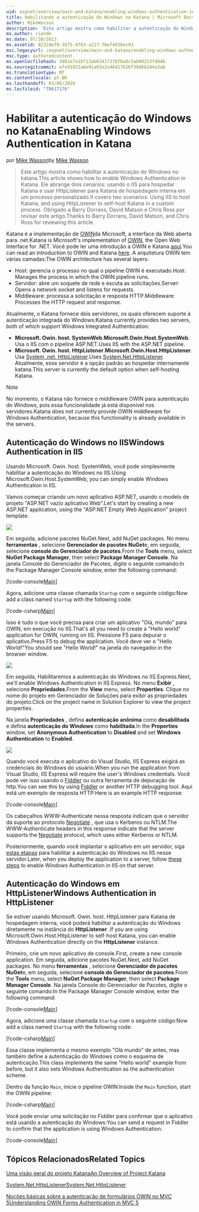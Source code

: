 ```yaml
---
uid: aspnet/overview/owin-and-katana/enabling-windows-authentication-in-katana
title: Habilitando a autenticação do Windows no Katana | Microsoft Docs
author: MikeWasson
description: 'Este artigo mostra como habilitar a autenticação do Windows no katana. Ele abrange dois cenários: usando o IIS para hospedar Katana e usar HttpListener para Kat de hospedagem interna...'
ms.author: riande
ms.date: 07/30/2013
ms.assetid: 82324ef0-3b75-4f63-a217-76ef4036ec93
msc.legacyurl: /aspnet/overview/owin-and-katana/enabling-windows-authentication-in-katana
msc.type: authoredcontent
ms.openlocfilehash: 3d81e7e1bf13ab63417378fba0c5ab80213f404b
ms.sourcegitcommit: e7e91932a6e91a63e2e46417626f39d6b244a3ab
ms.translationtype: MT
ms.contentlocale: pt-BR
ms.lasthandoff: 03/06/2020
ms.locfileid: "78617176"
---
```

# <a name="enabling-windows-authentication-in-katana"></a><span data-ttu-id="c4863-104">Habilitar a autenticação do Windows no Katana</span><span class="sxs-lookup"><span data-stu-id="c4863-104">Enabling Windows Authentication in Katana</span></span>

<span data-ttu-id="c4863-105">por [Mike Wasson](https://github.com/MikeWasson)</span><span class="sxs-lookup"><span data-stu-id="c4863-105">by [Mike Wasson](https://github.com/MikeWasson)</span></span>

> <span data-ttu-id="c4863-106">Este artigo mostra como habilitar a autenticação do Windows no katana.</span><span class="sxs-lookup"><span data-stu-id="c4863-106">This article shows how to enable Windows Authentication in Katana.</span></span> <span data-ttu-id="c4863-107">Ele abrange dois cenários: usando o IIS para hospedar Katana e usar HttpListener para Katana de hospedagem interna em um processo personalizado.</span><span class="sxs-lookup"><span data-stu-id="c4863-107">It covers two scenarios: Using IIS to host Katana, and using HttpListener to self-host Katana in a custom process.</span></span> <span data-ttu-id="c4863-108">Obrigado a Barry Dorrans, David Matson e Chris Ross por revisar este artigo.</span><span class="sxs-lookup"><span data-stu-id="c4863-108">Thanks to Barry Dorrans, David Matson, and Chris Ross for reviewing this article.</span></span>

<span data-ttu-id="c4863-109">Katana é a implementação de [OWIN](http://owin.org/)da Microsoft, a interface da Web aberta para .net.</span><span class="sxs-lookup"><span data-stu-id="c4863-109">Katana is Microsoft's implementation of [OWIN](http://owin.org/), the Open Web Interface for .NET.</span></span> <span data-ttu-id="c4863-110">Você pode ler uma introdução a OWIN e Katana [aqui](an-overview-of-project-katana.md).</span><span class="sxs-lookup"><span data-stu-id="c4863-110">You can read an introduction to OWIN and Katana [here](an-overview-of-project-katana.md).</span></span> <span data-ttu-id="c4863-111">A arquitetura OWIN tem várias camadas:</span><span class="sxs-lookup"><span data-stu-id="c4863-111">The OWIN architecture has several layers:</span></span>

- <span data-ttu-id="c4863-112">Host: gerencia o processo no qual o pipeline OWIN é executado.</span><span class="sxs-lookup"><span data-stu-id="c4863-112">Host: Manages the process in which the OWIN pipeline runs.</span></span>
- <span data-ttu-id="c4863-113">Servidor: abre um soquete de rede e escuta as solicitações.</span><span class="sxs-lookup"><span data-stu-id="c4863-113">Server: Opens a network socket and listens for requests.</span></span>
- <span data-ttu-id="c4863-114">Middleware: processa a solicitação e resposta HTTP.</span><span class="sxs-lookup"><span data-stu-id="c4863-114">Middleware: Processes the HTTP request and response.</span></span>

<span data-ttu-id="c4863-115">Atualmente, o Katana fornece dois servidores, os quais oferecem suporte à autenticação integrada do Windows:</span><span class="sxs-lookup"><span data-stu-id="c4863-115">Katana currently provides two servers, both of which support Windows Integrated Authentication:</span></span>

- <span data-ttu-id="c4863-116">**Microsoft. Owin. host. SystemWeb**.</span><span class="sxs-lookup"><span data-stu-id="c4863-116">**Microsoft.Owin.Host.SystemWeb**.</span></span> <span data-ttu-id="c4863-117">Usa o IIS com o pipeline ASP.NET.</span><span class="sxs-lookup"><span data-stu-id="c4863-117">Uses IIS with the ASP.NET pipeline.</span></span>
- <span data-ttu-id="c4863-118">**Microsoft. Owin. host. HttpListener**.</span><span class="sxs-lookup"><span data-stu-id="c4863-118">**Microsoft.Owin.Host.HttpListener**.</span></span> <span data-ttu-id="c4863-119">Usa [System .net. HttpListener](https://msdn.microsoft.com/library/system.net.httplistener.aspx).</span><span class="sxs-lookup"><span data-stu-id="c4863-119">Uses [System.Net.HttpListener](https://msdn.microsoft.com/library/system.net.httplistener.aspx).</span></span> <span data-ttu-id="c4863-120">Atualmente, esse servidor é a opção padrão ao hospedar internamente katana.</span><span class="sxs-lookup"><span data-stu-id="c4863-120">This server is currently the default option when self-hosting Katana.</span></span>

> [!NOTE]
> <span data-ttu-id="c4863-121">No momento, o Katana não fornece o middleware OWIN para autenticação do Windows, pois essa funcionalidade já está disponível nos servidores.</span><span class="sxs-lookup"><span data-stu-id="c4863-121">Katana does not currently provide OWIN middleware for Windows Authentication, because this functionality is already available in the servers.</span></span>

## <a name="windows-authentication-in-iis"></a><span data-ttu-id="c4863-122">Autenticação do Windows no IIS</span><span class="sxs-lookup"><span data-stu-id="c4863-122">Windows Authentication in IIS</span></span>

<span data-ttu-id="c4863-123">Usando Microsoft. Owin. host. SystemWeb, você pode simplesmente habilitar a autenticação do Windows no IIS.</span><span class="sxs-lookup"><span data-stu-id="c4863-123">Using Microsoft.Owin.Host.SystemWeb, you can simply enable Windows Authentication in IIS.</span></span>

<span data-ttu-id="c4863-124">Vamos começar criando um novo aplicativo ASP.NET, usando o modelo de projeto "ASP.NET vazio aplicativo Web".</span><span class="sxs-lookup"><span data-stu-id="c4863-124">Let's start by creating a new ASP.NET application, using the "ASP.NET Empty Web Application" project template.</span></span>

![](enabling-windows-authentication-in-katana/_static/image1.png)

<span data-ttu-id="c4863-125">Em seguida, adicione pacotes NuGet.</span><span class="sxs-lookup"><span data-stu-id="c4863-125">Next, add NuGet packages.</span></span> <span data-ttu-id="c4863-126">No menu **ferramentas** , selecione **Gerenciador de pacotes NuGet**e, em seguida, selecione **console do Gerenciador de pacotes**.</span><span class="sxs-lookup"><span data-stu-id="c4863-126">From the **Tools** menu, select **NuGet Package Manager**, then select **Package Manager Console**.</span></span> <span data-ttu-id="c4863-127">Na janela Console do Gerenciador de Pacotes, digite o seguinte comando:</span><span class="sxs-lookup"><span data-stu-id="c4863-127">In the Package Manager Console window, enter the following command:</span></span>

[!code-console[Main](enabling-windows-authentication-in-katana/samples/sample1.cmd)]

<span data-ttu-id="c4863-128">Agora, adicione uma classe chamada `Startup` com o seguinte código:</span><span class="sxs-lookup"><span data-stu-id="c4863-128">Now add a class named `Startup` with the following code:</span></span>

[!code-csharp[Main](enabling-windows-authentication-in-katana/samples/sample2.cs)]

<span data-ttu-id="c4863-129">Isso é tudo o que você precisa para criar um aplicativo "Olá, mundo" para OWIN, em execução no IIS.</span><span class="sxs-lookup"><span data-stu-id="c4863-129">That's all you need to create a "Hello world" application for OWIN, running on IIS.</span></span> <span data-ttu-id="c4863-130">Pressione F5 para depurar o aplicativo.</span><span class="sxs-lookup"><span data-stu-id="c4863-130">Press F5 to debug the application.</span></span> <span data-ttu-id="c4863-131">Você deve ver o "Hello World!"</span><span class="sxs-lookup"><span data-stu-id="c4863-131">You should see "Hello World!"</span></span> <span data-ttu-id="c4863-132">na janela do navegador.</span><span class="sxs-lookup"><span data-stu-id="c4863-132">in the browser window.</span></span>

![](enabling-windows-authentication-in-katana/_static/image2.png)

<span data-ttu-id="c4863-133">Em seguida, Habilitaremos a autenticação do Windows no IIS Express.</span><span class="sxs-lookup"><span data-stu-id="c4863-133">Next, we'll enable Windows Authentication in IIS Express.</span></span> <span data-ttu-id="c4863-134">No menu **Exibir** , selecione **Propriedades**.</span><span class="sxs-lookup"><span data-stu-id="c4863-134">From the **View** menu, select **Properties**.</span></span> <span data-ttu-id="c4863-135">Clique no nome do projeto em Gerenciador de Soluções para exibir as propriedades do projeto.</span><span class="sxs-lookup"><span data-stu-id="c4863-135">Click on the project name in Solution Explorer to view the project properties.</span></span>

<span data-ttu-id="c4863-136">Na janela **Propriedades** , defina **autenticação anônima** como **desabilitada** e defina **autenticação do Windows** como **habilitada**.</span><span class="sxs-lookup"><span data-stu-id="c4863-136">In the **Properties** window, set **Anonymous Authentication** to **Disabled** and set **Windows Authentication** to **Enabled**.</span></span>

![](enabling-windows-authentication-in-katana/_static/image3.png)

<span data-ttu-id="c4863-137">Quando você executa o aplicativo do Visual Studio, IIS Express exigirá as credenciais do Windows do usuário.</span><span class="sxs-lookup"><span data-stu-id="c4863-137">When you run the application from Visual Studio, IIS Express will require the user's Windows credentials.</span></span> <span data-ttu-id="c4863-138">Você pode ver isso usando o [Fiddler](http://fiddler2.com/home) ou outra ferramenta de depuração de http.</span><span class="sxs-lookup"><span data-stu-id="c4863-138">You can see this by using [Fiddler](http://fiddler2.com/home) or another HTTP debugging tool.</span></span> <span data-ttu-id="c4863-139">Aqui está um exemplo de resposta HTTP:</span><span class="sxs-lookup"><span data-stu-id="c4863-139">Here is an example HTTP response:</span></span>

[!code-console[Main](enabling-windows-authentication-in-katana/samples/sample3.cmd?highlight=1,5-6)]

<span data-ttu-id="c4863-140">Os cabeçalhos WWW-Authenticate nessa resposta indicam que o servidor dá suporte ao protocolo [Negotiate](http://www.ietf.org/rfc/rfc4559.txt) , que usa o Kerberos ou NTLM.</span><span class="sxs-lookup"><span data-stu-id="c4863-140">The WWW-Authenticate headers in this response indicate that the server supports the [Negotiate](http://www.ietf.org/rfc/rfc4559.txt) protocol, which uses either Kerberos or NTLM.</span></span>

<span data-ttu-id="c4863-141">Posteriormente, quando você implantar o aplicativo em um servidor, siga [estas etapas](https://www.iis.net/configreference/system.webserver/security/authentication/windowsauthentication) para habilitar a autenticação do Windows no IIS nesse servidor.</span><span class="sxs-lookup"><span data-stu-id="c4863-141">Later, when you deploy the application to a server, follow [these steps](https://www.iis.net/configreference/system.webserver/security/authentication/windowsauthentication) to enable Windows Authentication in IIS on that server.</span></span>

## <a name="windows-authentication-in-httplistener"></a><span data-ttu-id="c4863-142">Autenticação do Windows em HttpListener</span><span class="sxs-lookup"><span data-stu-id="c4863-142">Windows Authentication in HttpListener</span></span>

<span data-ttu-id="c4863-143">Se estiver usando Microsoft. Owin. host. HttpListener para Katana de hospedagem interna, você poderá habilitar a autenticação do Windows diretamente na instância do **HttpListener** .</span><span class="sxs-lookup"><span data-stu-id="c4863-143">If you are using Microsoft.Owin.Host.HttpListener to self-host Katana, you can enable Windows Authentication directly on the **HttpListener** instance.</span></span>

<span data-ttu-id="c4863-144">Primeiro, crie um novo aplicativo de console.</span><span class="sxs-lookup"><span data-stu-id="c4863-144">First, create a new console application.</span></span> <span data-ttu-id="c4863-145">Em seguida, adicione pacotes NuGet.</span><span class="sxs-lookup"><span data-stu-id="c4863-145">Next, add NuGet packages.</span></span> <span data-ttu-id="c4863-146">No menu **ferramentas** , selecione **Gerenciador de pacotes NuGet**e, em seguida, selecione **console do Gerenciador de pacotes**.</span><span class="sxs-lookup"><span data-stu-id="c4863-146">From the **Tools** menu, select **NuGet Package Manager**, then select **Package Manager Console**.</span></span> <span data-ttu-id="c4863-147">Na janela Console do Gerenciador de Pacotes, digite o seguinte comando:</span><span class="sxs-lookup"><span data-stu-id="c4863-147">In the Package Manager Console window, enter the following command:</span></span>

[!code-console[Main](enabling-windows-authentication-in-katana/samples/sample4.cmd)]

<span data-ttu-id="c4863-148">Agora, adicione uma classe chamada `Startup` com o seguinte código:</span><span class="sxs-lookup"><span data-stu-id="c4863-148">Now add a class named `Startup` with the following code:</span></span>

[!code-csharp[Main](enabling-windows-authentication-in-katana/samples/sample5.cs)]

<span data-ttu-id="c4863-149">Essa classe implementa o mesmo exemplo "Olá mundo" de antes, mas também define a autenticação do Windows como o esquema de autenticação.</span><span class="sxs-lookup"><span data-stu-id="c4863-149">This class implements the same "Hello world" example from before, but it also sets Windows Authentication as the authentication scheme.</span></span>

<span data-ttu-id="c4863-150">Dentro da função `Main`, inicie o pipeline OWIN:</span><span class="sxs-lookup"><span data-stu-id="c4863-150">Inside the `Main` function, start the OWIN pipeline:</span></span>

[!code-csharp[Main](enabling-windows-authentication-in-katana/samples/sample6.cs)]

<span data-ttu-id="c4863-151">Você pode enviar uma solicitação no Fiddler para confirmar que o aplicativo está usando a autenticação do Windows:</span><span class="sxs-lookup"><span data-stu-id="c4863-151">You can send a request in Fiddler to confirm that the application is using Windows Authentication:</span></span>

[!code-console[Main](enabling-windows-authentication-in-katana/samples/sample7.cmd?highlight=1,4-5)]

## <a name="related-topics"></a><span data-ttu-id="c4863-152">Tópicos Relacionados</span><span class="sxs-lookup"><span data-stu-id="c4863-152">Related Topics</span></span>

[<span data-ttu-id="c4863-153">Uma visão geral do projeto Katana</span><span class="sxs-lookup"><span data-stu-id="c4863-153">An Overview of Project Katana</span></span>](an-overview-of-project-katana.md)

[<span data-ttu-id="c4863-154">System.Net.HttpListener</span><span class="sxs-lookup"><span data-stu-id="c4863-154">System.Net.HttpListener</span></span>](https://msdn.microsoft.com/library/system.net.httplistener.aspx)

[<span data-ttu-id="c4863-155">Noções básicas sobre a autenticação de formulários OWIN no MVC 5</span><span class="sxs-lookup"><span data-stu-id="c4863-155">Understanding OWIN Forms Authentication in MVC 5</span></span>](https://blogs.msdn.com/b/webdev/archive/2013/07/03/understanding-owin-forms-authentication-in-mvc-5.aspx)
